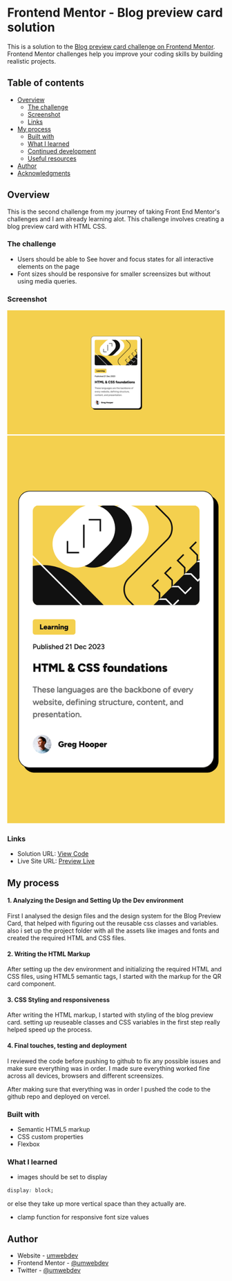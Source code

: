 # Frontend Mentor - Blog preview card solution

This is a solution to the [Blog preview card challenge on Frontend Mentor](https://www.frontendmentor.io/challenges/blog-preview-card-ckPaj01IcS). Frontend Mentor challenges help you improve your coding skills by building realistic projects.

## Table of contents

- [Overview](#overview)
  - [The challenge](#the-challenge)
  - [Screenshot](#screenshot)
  - [Links](#links)
- [My process](#my-process)
  - [Built with](#built-with)
  - [What I learned](#what-i-learned)
  - [Continued development](#continued-development)
  - [Useful resources](#useful-resources)
- [Author](#author)
- [Acknowledgments](#acknowledgments)

## Overview

This is the second challenge from my journey of taking Front End Mentor's challenges and I am already learning alot. This challenge involves creating a blog preview card with HTML CSS.

### The challenge

- Users should be able to See hover and focus states for all interactive elements on the page
- Font sizes should be responsive for smaller screensizes but without using media queries.

### Screenshot

![Screenshot Desktop](./blog-preview-card-desktop.png)
![Screenshot Mobile](./blog-preview-card-mobile.png)

### Links

- Solution URL: [View Code](https://github.com/umwebdev/blog-preview-card)
- Live Site URL: [Preview Live](https://femblog-preview-card.vercel.app/)

## My process

#### 1. Analyzing the Design and Setting Up the Dev environment

First I analysed the design files and the design system for the Blog Preview Card, that helped with figuring out the reusable css classes and variables. also i set up the project folder with all the assets like images and fonts and created the required HTML and CSS files.

#### 2. Writing the HTML Markup

After setting up the dev environment and initializing the required HTML and CSS files, using HTML5 semantic tags, I started with the markup for the QR card component.

#### 3. CSS Styling and responsiveness

After writing the HTML markup, I started with styling of the blog preview card. setting up reuseable classes and CSS variables in the first step really helped speed up the process.

#### 4. Final touches, testing and deployment

I reviewed the code before pushing to github to fix any possible issues and make sure everything was in order. I made sure everything worked fine across all devices, browsers and different screensizes.

After making sure that everything was in order I pushed the code to the github repo and deployed on vercel.

### Built with

- Semantic HTML5 markup
- CSS custom properties
- Flexbox

### What I learned

- images should be set to display

```css
display: block;
```

or else they take up more vertical space than they actually are.

- clamp function for responsive font size values

## Author

- Website - [umwebdev](https://www.umweb.dev)
- Frontend Mentor - [@umwebdev](https://www.frontendmentor.io/profile/umwebdev)
- Twitter - [@umwebdev](https://www.twitter.com/umwebdev)
